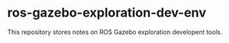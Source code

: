 # ros-gazebo-exploration-dev-env
This repository stores notes on ROS Gazebo exploration developent tools.
